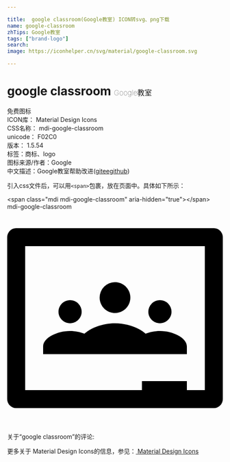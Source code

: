 ```yaml
---

title:  google classroom(Google教室) ICON转svg、png下载
name: google-classroom
zhTips: Google教室
tags: ["brand-logo"]
search: 
image: https://iconhelper.cn/svg/material/google-classroom.svg

---
```


# google classroom  <small style="font-size: 60%;font-weight: 100">Google教室</small>


<div class="detail-page">
<p>
<span><span class="badge-success badge">免费图标</span> </span>
<br/>
<span>
ICON库：
<span class="badge-secondary badge">Material Design Icons</span> 
</span>
<br/>
<span>
CSS名称：
<span class="badge-secondary badge">mdi-google-classroom</span> 
</span>
<br/>
<span>
unicode：
<span class="badge-secondary badge">F02C0</span> 
<copy-btn content='F02C0' btn-title=""></copy-btn>
<copy-btn :content='String.fromCodePoint(parseInt("F02C0", 16))' btn-title="复制U"></copy-btn>
</span>
<br/>
<span>
版本：
<span class="badge-secondary badge">1.5.54</span> 
</span><br/><span>标签：<span class="badge-light badge"><router-link to="/tags/brand-logo.html">商标、logo</router-link></span></span>
<br/>
<span>图标来源/作者：<span class="badge-light badge">Google</span></span> 
<br/>
<span class="zh-detail">中文描述：<span class="badge-primary badge">Google教室</span><span class="help-link"><span>帮助改进</span>(<a href="https://gitee.com/liuwave/icon-helper/edit/master/json/material/google-classroom.json" target="_blank" rel="noopener noreferrer">gitee</a><a href="https://github.com/liuwave/icon-helper/edit/master/json/material/google-classroom.json" target="_blank" rel="noopener noreferrer">github</a></span>)</span><br/>
</p>
</div>
<div class="alert alert-dark">
  <i class="mdi mdi-google-classroom mdi-48px"></i>
  <i class="mdi mdi-google-classroom mdi-36px"></i>
  <i class="mdi mdi-google-classroom mdi-24px"></i>
  <i class="mdi mdi-google-classroom mdi-18px"></i>
</div>
<div>
  <p>引入css文件后，可以用<code>&lt;span&gt;</code>包裹，放在页面中。具体如下所示：    
  </p>
  <div class="alert alert-primary" style="font-size: 14px">
    &lt;span class="mdi mdi-google-classroom" aria-hidden="true"&gt;&lt;/span&gt;
    <copy-btn content='<span class="mdi mdi-google-classroom" aria-hidden="true"></span>'></copy-btn>
  </div>
  <div class="alert alert-secondary">
    <i class="mdi mdi-google-classroom"
    style="font-size: 24px"
    aria-hidden="true"></i> mdi-google-classroom
    <copy-btn content="mdi-google-classroom" btn-title="复制图标名称"></copy-btn>
  </div>
</div>
<div id="svg" class="svg-wrap">
<svg xmlns="http://www.w3.org/2000/svg" viewBox="0 0 24 24"><path d="M23,2H1A1,1 0 0,0 0,3V21A1,1 0 0,0 1,22H23A1,1 0 0,0 24,21V3A1,1 0 0,0 23,2M22,20H20V19H15V20H2V4H22V20M10.29,9.71A1.71,1.71 0 0,1 12,8C12.95,8 13.71,8.77 13.71,9.71C13.71,10.66 12.95,11.43 12,11.43C11.05,11.43 10.29,10.66 10.29,9.71M5.71,11.29C5.71,10.58 6.29,10 7,10A1.29,1.29 0 0,1 8.29,11.29C8.29,12 7.71,12.57 7,12.57C6.29,12.57 5.71,12 5.71,11.29M15.71,11.29A1.29,1.29 0 0,1 17,10A1.29,1.29 0 0,1 18.29,11.29C18.29,12 17.71,12.57 17,12.57C16.29,12.57 15.71,12 15.71,11.29M20,15.14V16H16L14,16H10L8,16H4V15.14C4,14.2 5.55,13.43 7,13.43C7.55,13.43 8.11,13.54 8.6,13.73C9.35,13.04 10.7,12.57 12,12.57C13.3,12.57 14.65,13.04 15.4,13.73C15.89,13.54 16.45,13.43 17,13.43C18.45,13.43 20,14.2 20,15.14Z" /></svg>
</div>
<detail full-name='mdi-google-classroom'></detail>
<div>
<p>关于“google classroom”的评论:</p>
</div>
<Vssue title="关于“google classroom”的评论" ></Vssue>    
<div><p>更多关于 Material Design Icons的信息，参见：<a target="_blank" href="https://iconhelper.cn/material.html"> Material Design Icons</a>
</p></div>
